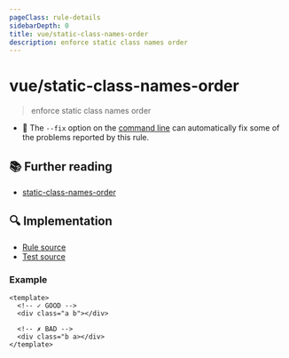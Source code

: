 ```yaml
---
pageClass: rule-details
sidebarDepth: 0
title: vue/static-class-names-order
description: enforce static class names order
---
```

# vue/static-class-names-order
> enforce static class names order

- :wrench: The `--fix` option on the [command line](https://eslint.org/docs/user-guide/command-line-interface#fixing-problems) can automatically fix some of the problems reported by this rule.

## :books: Further reading

- [static-class-names-order]

[static-class-names-order]: https://eslint.org/docs/rules/static-class-names-order

## :mag: Implementation

- [Rule source](https://github.com/vuejs/eslint-plugin-vue/blob/master/lib/rules/static-class-names-order.js)
- [Test source](https://github.com/vuejs/eslint-plugin-vue/blob/master/tests/lib/rules/static-class-names-order.js)

### Example

<eslint-code-block fix :rules="{'vue/static-class-names-order': ['error']}">

```vue
<template>
  <!-- ✓ GOOD -->
  <div class="a b"></div>

  <!-- ✗ BAD -->
  <div class="b a></div>
</template>
```

</eslint-code-block>
